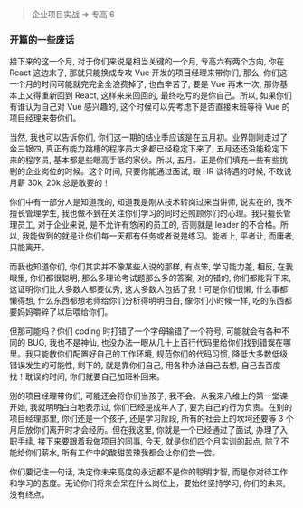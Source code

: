 > 企业项目实战 => 专高 6

### 开篇的一些废话

接下来的这一个月, 对于你们来说是相当关键的一个月, 专高六有两个方向, 你在 React 这边末了, 那就只能换成专攻 Vue 开发的项目经理来带你们, 那么, 你们这一个月的时间可能就完完全全浪费掉了, 也白辛苦了, 要是 Vue 再末一次, 那你基本上又得重新回到 React, 这样来来回回的, 最终吃亏的是你自己。所以, 如果你们有谁认为自己对 Vue 感兴趣的, 这个时候可以先考虑下是否直接末班等待 Vue 的项目经理来带你们。

当然, 我也可以告诉你们, 你们这一期的结业季应该是在五月初。业界刚刚走过了金三银四, 真正有能力跳槽的程序员大多都已经稳定下来了, 五月还还没能稳定下来的程序员, 基本都是些眼高手低的家伙。所以, 五月。正是你们填充一些有些挑剔的企业岗位的时候。这个时间, 只要你能通过面试, 跟 HR 谈待遇的时候, 不敢说月薪 30k, 20k 总是敢要的！

你们中有一部分人是知道我的, 知道我是刚从技术转岗过来当讲师, 说实在的, 我不擅长管理学生, 我也做不到在关注你们学习的同时还照顾你们的心理。我只擅长管理员工, 对于企业来说, 是不允许有悠闲的员工的, 否则就是 leader 的不合格。所以, 我能做到的就是让你们每一天都有任务或者说是练习。能者上, 平者让, 而庸者, 只能离开。

而我也知道你们, 你们其实并不像某些人说的那样, 有点笨, 学习能力差, 相反, 在我眼里, 你们都很聪明, 那么多理论考试题那么多的答案, 对的错的, 你们都能背下来, 这证明你们比大多数人都要优秀, 这大多数人包括了我！可是你们很懒, 什么事都懒得想, 什么东西都想老师给你们分析得明明白白, 像你们小时候一样, 吃的东西都要妈妈嚼碎了以后喂给你们。

但那可能吗？你们 coding 时打错了一个字母输错了一个符号, 可能就会有各种不同的 BUG, 我也不是神仙, 也没办法一眼从几十上百行代码里给你们找到错误在哪里。我只能教你们配置好自己的工作环境, 规范你们的代码习惯, 降低大多数低级错误发生的可能性, 剩下的, 就是靠你们自己, 用各种办法自己去想, 自己去百度找！耽误的时间, 你们就要自己加班补回来。

别的项目经理带你们, 可能还会将你们当孩子, 我不会。从我来八维上的第一堂课开始, 我就明明白白地表示过, 你们已经是成年人了, 要为自己的行为负责。在别的项目经理那里, 你们还是一个孩子, 还是学习阶段, 所有的社会上的坎坷还要等 3 个月后放你们离开时才会经历。但在我这里, 你就是一个已经通过了面试, 办理了入职手续, 接下来要跟着我做项目的同事, 今天, 就是你们四个月实训的起点, 除了不能给你们薪水, 所有工作中的酸甜苦辣我都会让你们尝一尝。

你们要记住一句话, 决定你未来高度的永远都不是你的聪明才智, 而是你对待工作和学习的态度。无论你们将来会呆在什么岗位上，要始终坚持学习, 你们的未来, 没有终点。
